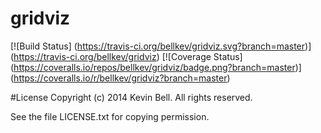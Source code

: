 gridviz
=======
[![Build Status]
(https://travis-ci.org/bellkev/gridviz.svg?branch=master)]
(https://travis-ci.org/bellkev/gridviz)
[![Coverage Status]
(https://coveralls.io/repos/bellkev/gridviz/badge.png?branch=master)]
(https://coveralls.io/r/bellkev/gridviz?branch=master)

#License
Copyright (c) 2014 Kevin Bell. All rights reserved.

See the file LICENSE.txt for copying permission.
